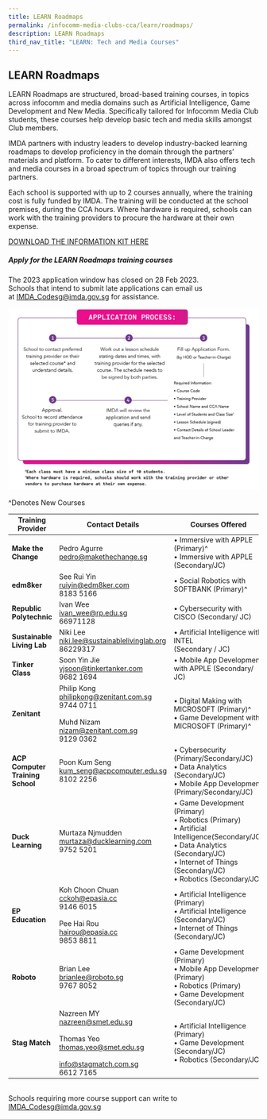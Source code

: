 ```yaml
---
title: LEARN Roadmaps
permalink: /infocomm-media-clubs-cca/learn/roadmaps/
description: LEARN Roadmaps
third_nav_title: "LEARN: Tech and Media Courses"
---
```

## LEARN Roadmaps

LEARN Roadmaps are structured, broad-based training courses, in topics across infocomm and media domains such as Artificial Intelligence, Game Development and New Media. Specifically tailored for Infocomm Media Club students, these courses help develop basic tech and media skills amongst Club members.

IMDA partners with industry leaders to develop industry-backed learning roadmaps to develop proficiency in the domain through the partners’ materials and platform. To cater to different interests, IMDA also offers tech and media courses in a broad spectrum of topics through our training partners.

Each school is supported with up to 2 courses annually, where the training cost is fully funded by IMDA. The training will be conducted at the school premises, during the CCA hours. Where hardware is required, schools can work with the training providers to procure the hardware at their own expense.

[DOWNLOAD THE INFORMATION KIT HERE](https://go.gov.sg/learn-roadmaps-infokit22-23)

##### Apply for the LEARN Roadmaps training courses
The 2023 application window has closed on 28 Feb 2023. <br>Schools that intend to submit late applications can email us at&nbsp;[IMDA\_Codesg@imda.gov.sg](mailto:IMDA_Codesg@imda.gov.sg) for assistance.

![New Application Process](/images/icmclub/apply_process_20oct23.jpg)

^Denotes New Courses

|**Training Provider**| **Contact Details** | **Courses Offered** |
| -------- | -------- | -------- |
|  **Make the Change** | Pedro Agurre<br>[pedro@makethechange.sg](mailto:pedro@makethechange.sg)<br> | • Immersive with APPLE (Primary)^ <br>• Immersive with APPLE (Secondary/JC) |
|**edm8ker**| See Rui Yin<br>[ruiyin@edm8ker.com](mailto:ruiyin@edm8ker.com)<br>8183 5166 <br> |• Social Robotics with SOFTBANK (Primary)^ |
|**Republic Polytechnic**| Ivan Wee<br>[ivan_wee@rp.edu.sg](mailto:ivan_wee@rp.edu.sg)<br>66971128<br>|• Cybersecurity with CISCO (Secondary/ JC)|
|**Sustainable Living Lab**| Niki Lee<br>[niki.lee@sustainablelivinglab.org](mailto:niki.lee@sustainablelivinglab.org)<br>86229317|• Artificial Intelligence with INTEL<br>(Secondary / JC)|
|**Tinker Class**| Soon Yin Jie<br>[yjsoon@tinkertanker.com](mailto:yjsoon@tinkertanker.com) <br>9682 1694|• Mobile App Development with APPLE (Secondary/ JC)|
|**Zenitant**| Philip Kong<br>[philipkong@zenitant.com.sg](mailto:philipkong@zenitant.com.sg)<br>9744 0711 <br><br>Muhd Nizam<br>[nizam@zenitant.com.sg](mailto:nizam@zenitant.com.sg)<br>9129 0362|• Digital Making with MICROSOFT (Primary)^ <br>• Game Development with MICROSOFT (Primary)^ |
|**ACP Computer Training School**| Poon Kum Seng<br>[kum_seng@acpcomputer.edu.sg](mailto:kum_seng@acpcomputer.edu.sg)<br>8102 2256| • Cybersecurity (Primary/Secondary/JC) <br> • Data Analytics (Secondary/JC)<br> • Mobile App Development (Primary/Secondary/JC)|
|**Duck Learning**| Murtaza Njmudden<br>[murtaza@ducklearning.com](mailto:murtaza@ducklearning.com)<br>9752 5201<br>|• Game Development (Primary)<br>• Robotics (Primary)<br>• Artificial Intelligence(Secondary/JC)<br>• Data Analytics (Secondary/JC)<br>• Internet of Things (Secondary/JC)<br> • Robotics (Secondary/JC)|
|**EP Education**| Koh Choon Chuan <br>[cckoh@epasia.cc](mailto:cckoh@epasia.cc)<br>9146 6015<br><br> Pee Hai Rou<br>[hairou@epasia.cc](mailto:hairou@epasia.cc)<br> 9853 8811| • Artificial Intelligence (Primary) <br>• Artificial Intelligence (Secondary/JC)<br>• Internet of Things (Secondary/JC)|
|**Roboto**| Brian Lee<br>[brianlee@roboto.sg](mailto:brianlee@roboto.sg)<br>9767 8052<br>|• Game Development (Primary)<br>• Mobile App Development (Primary)<br> • Robotics (Primary)<br> • Game Development (Secondary/JC)|
|**Stag Match**| Nazreen MY<br>[nazreen@smet.edu.sg](mailto:nazreen@smet.edu.sg)<br><br> Thomas Yeo<br>[thomas.yeo@smet.edu.sg](mailto:thomas.yeo@smet.edu.sg)<br><br>[info@stagmatch.com.sg](mailto:info@stagmatch.com.sg)<br>6612 7165<br>| • Artificial Intelligence (Primary)<br>• Game Development (Secondary/JC)<br> • Robotics (Secondary/JC)|

<br>Schools requiring more course support can write to [IMDA_Codesg@imda.gov.sg](mailto:IMDA_Codesg@imda.gov.sg)